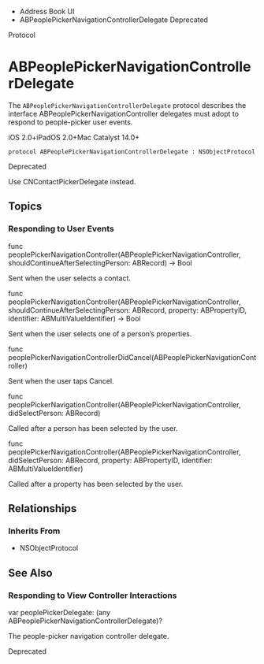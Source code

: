 

- Address Book UI
-  ABPeoplePickerNavigationControllerDelegate Deprecated

Protocol

# ABPeoplePickerNavigationControllerDelegate

The `ABPeoplePickerNavigationControllerDelegate` protocol describes the interface ABPeoplePickerNavigationController delegates must adopt to respond to people-picker user events.

iOS 2.0+iPadOS 2.0+Mac Catalyst 14.0+

``` source
protocol ABPeoplePickerNavigationControllerDelegate : NSObjectProtocol
```

Deprecated

Use CNContactPickerDelegate instead.

## Topics

### Responding to User Events

func peoplePickerNavigationController(ABPeoplePickerNavigationController, shouldContinueAfterSelectingPerson: ABRecord) -> Bool

Sent when the user selects a contact.

func peoplePickerNavigationController(ABPeoplePickerNavigationController, shouldContinueAfterSelectingPerson: ABRecord, property: ABPropertyID, identifier: ABMultiValueIdentifier) -> Bool

Sent when the user selects one of a person’s properties.

func peoplePickerNavigationControllerDidCancel(ABPeoplePickerNavigationController)

Sent when the user taps Cancel.

func peoplePickerNavigationController(ABPeoplePickerNavigationController, didSelectPerson: ABRecord)

Called after a person has been selected by the user.

func peoplePickerNavigationController(ABPeoplePickerNavigationController, didSelectPerson: ABRecord, property: ABPropertyID, identifier: ABMultiValueIdentifier)

Called after a property has been selected by the user.

## Relationships

### Inherits From

- NSObjectProtocol

## See Also

### Responding to View Controller Interactions

var peoplePickerDelegate: (any ABPeoplePickerNavigationControllerDelegate)?

The people-picker navigation controller delegate.

Deprecated


